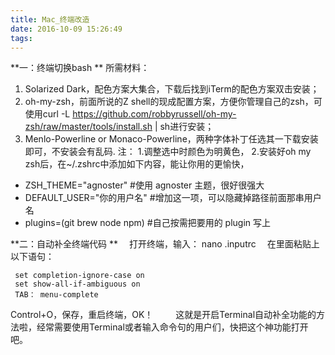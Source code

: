 ```yaml
---
title: Mac_终端改造
date: 2016-10-09 15:26:49
tags:
---
```


**一：终端切换bash **
	 所需材料：
  1. Solarized Dark，配色方案大集合，下载后找到iTerm的配色方案双击安装；
  2. oh-my-zsh，前面所说的Z shell的现成配置方案，方便你管理自己的zsh，可使用curl -L https://github.com/robbyrussell/oh-my-zsh/raw/master/tools/install.sh | sh进行安装；
  3. Menlo-Powerline or Monaco-Powerline，两种字体补丁任选其一下载安装即可，不安装会有乱码.
	注：
1.调整选中时颜色为明黄色，
2.安装好oh my zsh后，在~/.zshrc中添加如下内容，能让你用的更愉快，
* ZSH_THEME="agnoster"  #使用 agnoster 主题，很好很强大
* DEFAULT_USER="你的用户名"     #增加这一项，可以隐藏掉路径前面那串用户名
* plugins=(git brew node npm)   #自己按需把要用的 plugin 写上

**二：自动补全终端代码 **
　打开终端，输入： nano .inputrc
　在里面粘贴上以下语句：

     set completion-ignore-case on
     set show-all-if-ambiguous on
     TAB： menu-complete   
 Control+O，保存，重启终端，OK！
　　  这就是开启Terminal自动补全功能的方法啦，经常需要使用Terminal或者输入命令句的用户们，快把这个神功能打开吧。
